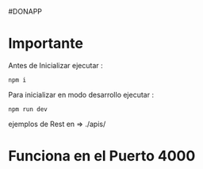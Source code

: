 #DONAPP


# Importante

Antes de Inicializar ejecutar :

`npm i `

Para inicializar en modo desarrollo ejecutar :

` npm run dev `

ejemplos de Rest en => ./apis/

# Funciona en el Puerto 4000
